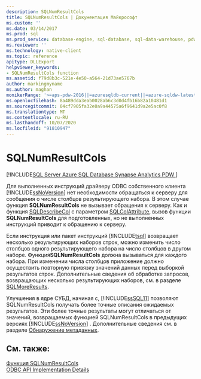 ```yaml
---
description: SQLNumResultCols
title: SQLNumResultCols | Документация Майкрософт
ms.custom: ''
ms.date: 03/14/2017
ms.prod: sql
ms.prod_service: database-engine, sql-database, sql-data-warehouse, pdw
ms.reviewer: ''
ms.technology: native-client
ms.topic: reference
apitype: DLLExport
helpviewer_keywords:
- SQLNumResultCols function
ms.assetid: f79d8b3c-521e-4e50-a564-21d73ae5767b
author: markingmyname
ms.author: maghan
monikerRange: '>=aps-pdw-2016||=azuresqldb-current||=azure-sqldw-latest||>=sql-server-2016||=sqlallproducts-allversions||>=sql-server-linux-2017||=azuresqldb-mi-current'
ms.openlocfilehash: 8a489dda3eab0028ab6c3d0d4fb16b82a10481d1
ms.sourcegitcommit: 04cf7905fa32e0a9a44575a6f9641d9a2e5ac0f8
ms.translationtype: MT
ms.contentlocale: ru-RU
ms.lasthandoff: 10/07/2020
ms.locfileid: "91810947"
---
```

# <a name="sqlnumresultcols"></a>SQLNumResultCols
[!INCLUDE[SQL Server Azure SQL Database Synapse Analytics PDW ](../../includes/applies-to-version/sql-asdb-asdbmi-asa-pdw.md)]

  Для выполненных инструкций драйверу ODBC собственного клиента [!INCLUDE[ssNoVersion](../../includes/ssnoversion-md.md)] нет необходимости обращаться к серверу для сообщения о числе столбцов результирующего набора. В этом случае функция **SQLNumResultCols** не вызывает обращения к серверу. Как и функция [SQLDescribeCol](../../relational-databases/native-client-odbc-api/sqldescribecol.md) с параметром [SQLColAttribute](../../relational-databases/native-client-odbc-api/sqlcolattribute.md), вызов функции **SQLNumResultCols** для подготовленных, но не выполненных инструкций приводит к обращению к серверу.  
  
 Если инструкция или пакет инструкций [!INCLUDE[tsql](../../includes/tsql-md.md)] возвращает несколько результирующих наборов строк, можно изменить число столбцов одного результирующего набора на число столбцов в другом наборе. Функция**SQLNumResultCols** должна вызываться для каждого набора. При изменении числа столбцов приложение должно осуществить повторную привязку значений данных перед выборкой результатов строк. Дополнительные сведения об обработке запросов, возвращающих несколько результирующих наборов, см. в разделе [SQLMoreResults](../../relational-databases/native-client-odbc-api/sqlmoreresults.md).  
  
 Улучшения в ядре СУБД, начиная с, [!INCLUDE[ssSQL11](../../includes/sssql11-md.md)] позволяют SQLNumResultCols получать более точные описания ожидаемых результатов. Эти более точные результаты могут отличаться от значений, возвращаемых функцией SQLNumResultCols в предыдущих версиях [!INCLUDE[ssNoVersion](../../includes/ssnoversion-md.md)] . Дополнительные сведения см. в разделе [Обнаружение метаданных](../../relational-databases/native-client/features/metadata-discovery.md).  
  
## <a name="see-also"></a>См. также:  
 [Функция SQLNumResultCols](../../odbc/reference/syntax/sqlnumresultcols-function.md)   
 [ODBC API Implementation Details](../../relational-databases/native-client-odbc-api/odbc-api-implementation-details.md)  
  
